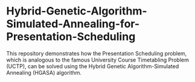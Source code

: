 # Hybrid-Genetic-Algorithm-Simulated-Annealing-for-Presentation-Scheduling
 This repository demonstrates how the Presentation Scheduling problem, which is analogous to the famous University Course Timetabling Problem (UCTP), can be solved using the Hybrid Genetic Algorithm-Simulated Annealing (HGASA) algorithm.
